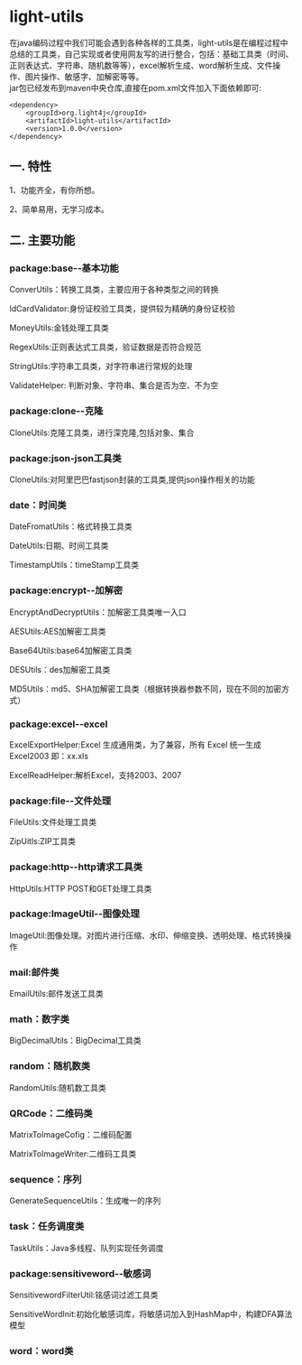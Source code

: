 # light-utils
在java编码过程中我们可能会遇到各种各样的工具类，light-utils是在编程过程中总结的工具类，自己实现或者使用网友写的进行整合，包括：基础工具类（时间、正则表达式、字符串、随机数等等），excel解析生成、word解析生成、文件操作、图片操作、敏感字、加解密等等。<br/>
jar包已经发布到maven中央仓库,直接在pom.xml文件加入下面依赖即可:
```
<dependency>
	<groupId>org.light4j</groupId>
	<artifactId>light-utils</artifactId>
	<version>1.0.0</version>
</dependency>
```
<h2>一. 特性</h2> 
<p>1、功能齐全，有你所想。</p>
<p>2、简单易用，无学习成本。</p>

<h2>二. 主要功能</h2>
<h3>package:base--基本功能</h3>
<p>ConverUtils：转换工具类，主要应用于各种类型之间的转换</p>
<p>IdCardValidator:身份证校验工具类，提供较为精确的身份证校验</p>
<p>MoneyUtils:金钱处理工具类</p>
<p>RegexUtils:正则表达式工具类，验证数据是否符合规范</p>
<p>StringUtils:字符串工具类，对字符串进行常规的处理</p>
<p>ValidateHelper: 判断对象、字符串、集合是否为空、不为空</p>

<h3></h3>
<h3>package:clone--克隆</h3>
<p>CloneUtils:克隆工具类，进行深克隆,包括对象、集合</p>

<h3></h3>
<h3>package:json-json工具类</h3>
<p>CloneUtils:对阿里巴巴fastjson封装的工具类,提供json操作相关的功能</p>

<h3></h3>
<h3>date：时间类</h3>
<p>DateFromatUtils：格式转换工具类</p>
<p>DateUtils:日期、时间工具类</p>
<p>TimestampUtils：timeStamp工具类</p>

<h3></h3>
<h3>package:encrypt--加解密</h3>
<p>EncryptAndDecryptUtils：加解密工具类唯一入口</p>
<p>AESUtils:AES加解密工具类</p>
<p>Base64Utils:base64加解密工具类</p>
<p>DESUtils：des加解密工具类</p>
<p>MD5Utils：md5、SHA加解密工具类（根据转换器参数不同，现在不同的加密方式）</p>

<h3></h3>
<h3>package:excel--excel</h3>
<p>ExcelExportHelper:Excel 生成通用类，为了兼容，所有 Excel 统一生成 Excel2003 即：xx.xls</p>
<p>ExcelReadHelper:解析Excel，支持2003、2007</p>

<h3>package:file--文件处理</h3>
<p>FileUtils:文件处理工具类</p>
<p>ZipUitls:ZIP工具类</p>

<h3>package:http--http请求工具类</h3>
<p>HttpUtils:HTTP POST和GET处理工具类</p>

<h3>package:ImageUtil--图像处理</h3>
<p>ImageUtil:图像处理。对图片进行压缩、水印、伸缩变换、透明处理、格式转换操作</p>

<h3>mail:邮件类</h3>
<p>EmailUtils:邮件发送工具类</p>

<h3>math：数字类</h3>
<p>BigDecimalUtils：BigDecimal工具类</p>

<h3>random：随机数类</h3>
<p>RandomUtils:随机数工具类</p>

<h3>QRCode：二维码类</h3>
<p>MatrixToImageCofig：二维码配置</p>
<p>MatrixToImageWriter:二维码工具类</p>

<h3>sequence：序列</h3>
<p>GenerateSequenceUtils：生成唯一的序列</p>

<h3>task：任务调度类</h3>
<p>TaskUtils：Java多线程、队列实现任务调度</p>

<h3>package:sensitiveword--敏感词</h3>
<p>SensitivewordFilterUtil:铭感词过滤工具类</p>
<p>SensitiveWordInit:初始化敏感词库，将敏感词加入到HashMap中，构建DFA算法模型</p>

<h3>word：word类</h3>
